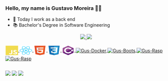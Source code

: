 ### Hello, my name is Gustavo Moreira 🧑‍💻

- 🔭 Today I work as a back end
- 📚 Bachelor's Degree in Software Engineering 

<div align="center">
  <a href="https://github.com/GustavoMoreira30">
  <img height="180em" src="https://github-readme-stats.vercel.app/api?username=GustavoMoreira30&show_icons=true&theme=radical&include_all_commits=true&count_private=true"/>
  <img height="180em" src="https://github-readme-stats.vercel.app/api/top-langs/?username=GustavoMoreira30&layout=compact&langs_count=7&theme=radical"/>
</div>
  
  <div style="display: inline_block"><br>
  <img align="center" alt="Gus-Js" height="30" width="40" src="https://raw.githubusercontent.com/devicons/devicon/master/icons/javascript/javascript-plain.svg">
  
  <img align="center" alt="Gus-React" height="30" width="40" src="https://raw.githubusercontent.com/devicons/devicon/master/icons/react/react-original.svg">
  <img align="center" alt="Gus-HTML" height="30" width="40" src="https://raw.githubusercontent.com/devicons/devicon/master/icons/html5/html5-original.svg">
  <img align="center" alt="Gus-CSS" height="30" width="40" src="https://raw.githubusercontent.com/devicons/devicon/master/icons/css3/css3-original.svg">
  <img align="center" alt="Gus-Csharp" height="30" width="40" src="https://raw.githubusercontent.com/devicons/devicon/master/icons/csharp/csharp-original.svg">
  <img align="center" alt="Gus-Docker" height="40" width="45" img src="https://cdn.jsdelivr.net/gh/devicons/devicon/icons/docker/docker-original.svg">
  <img align="center" alt="Gus-Boots" height="30" width="40" img src="https://cdn.jsdelivr.net/gh/devicons/devicon/icons/bootstrap/bootstrap-plain.svg">
  <img align="center" alt="Gus-Rasp" height="30" width="40" img src="https://cdn.jsdelivr.net/gh/devicons/devicon/icons/raspberrypi/raspberrypi-original.svg">
  <img align="center" alt="Gus-Rasp" height="30" width="40" img src="https://cdn.jsdelivr.net/gh/devicons/devicon/icons/linux/linux-original.svg">
</div>
  
  ##
  
  <div>
    <a href="https://instagram.com/gustavomoreiiraa" target="_blank"><img src="https://img.shields.io/badge/-Instagram-%23E4405F?style=for-the-badge&logo=instagram&logoColor=white" target="_blank"></a>
    <a href="https://www.linkedin.com/in/gustavo-moreira-70a8a8100" target="_blank"><img src="https://img.shields.io/badge/-LinkedIn-%230077B5?style=for-the-badge&logo=linkedin&logoColor=white" target="_blank"></a> 
    <a href="https://twitter.com/_gustaavomo" target="_blank"><img src="https://img.shields.io/badge/Twitter-1DA1F2?style=for-the-badge&logo=twitter&logoColor=white" target="_blank"></a> 
    
    
    
  </div> 
